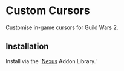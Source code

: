# Custom Cursors

Customise in-game cursors for Guild Wars 2.

## Installation

Install via the '[Nexus](https://raidcore.gg/Nexus) Addon Library.'
